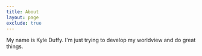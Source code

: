 ```yaml
---
title: About
layout: page
exclude: true
---
```


My name is Kyle Duffy. I'm just trying to develop my worldview and do great things.